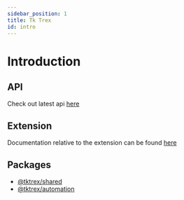 ```yaml
---
sidebar_position: 1
title: Tk Trex
id: intro
---
```


# Introduction

## API

Check out latest api [here](/tktrex/api)

## Extension

Documentation relative to the extension can be found [here](/tktrex/docs/extension/intro)

## Packages

- [@tktrex/shared](./shared/intro)
- [@tktrex/automation](./automation/intro)
